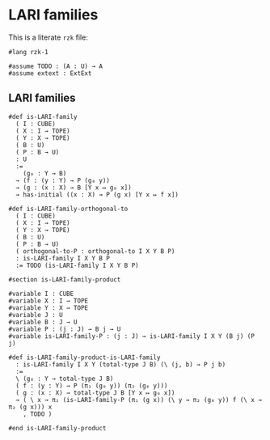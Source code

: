 # LARI families

This is a literate `rzk` file:

```rzk
#lang rzk-1
```

```rzk
#assume TODO : (A : U) → A
#assume extext : ExtExt
```


## LARI families

```rzk title="BW23, Definition 3.2.2"
#def is-LARI-family
  ( I : CUBE)
  ( X : I → TOPE)
  ( Y : X → TOPE)
  ( B : U)
  ( P : B → U)
  : U
  :=
    (g₀ : Y → B)
  → (f : (y : Y) → P (g₀ y))
  → (g : (x : X) → B [Y x ↦ g₀ x])
  → has-initial ((x : X) → P (g x) [Y x ↦ f x])
```

```rzk title="BW23, Corollary 3.2.4"
#def is-LARI-family-orthogonal-to
  ( I : CUBE)
  ( X : I → TOPE)
  ( Y : X → TOPE)
  ( B : U)
  ( P : B → U)
  ( orthogonal-to-P : orthogonal-to I X Y B P)
  : is-LARI-family I X Y B P
  := TODO (is-LARI-family I X Y B P)
```

```rzk
#section is-LARI-family-product

#variable I : CUBE
#variable X : I → TOPE
#variable Y : X → TOPE
#variable J : U
#variable B : J → U
#variable P : (j : J) → B j → U
#variable is-LARI-family-P : (j : J) → is-LARI-family I X Y (B j) (P j)

```

```rzk title="BW23, Proposition 3.2.5"
#def is-LARI-family-product-is-LARI-family
  : is-LARI-family I X Y (total-type J B) (\ (j, b) → P j b)
  :=
  \ (g₀ : Y → total-type J B)
  ( f : (y : Y) → P (π₁ (g₀ y)) (π₂ (g₀ y)))
  ( g : (x : X) → total-type J B [Y x ↦ g₀ x])
  → ( \ x → π₂ (is-LARI-family-P (π₁ (g x)) (\ y → π₂ (g₀ y)) f (\ x → π₂ (g x))) x
    , TODO )
```

```rzk
#end is-LARI-family-product
```
